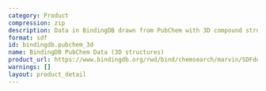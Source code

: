 ```yaml
---
category: Product
compression: zip
description: Data in BindingDB drawn from PubChem with 3D compound structures
format: sdf
id: bindingdb.pubchem_3d
name: BindingDB PubChem Data (3D structures)
product_url: https://www.bindingdb.org/rwd/bind/chemsearch/marvin/SDFdownload.jsp?download_file=/rwd/bind/downloads/BindingDB_PubChem_3D_202507_sdf.zip
warnings: []
layout: product_detail
---
```

